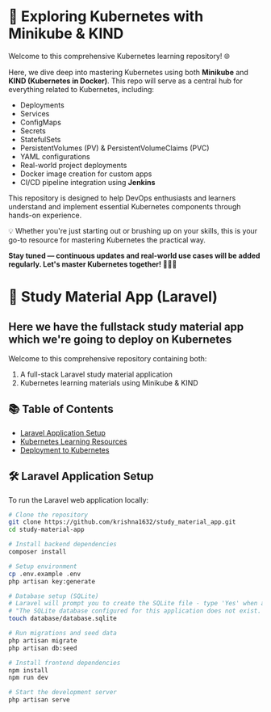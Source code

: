 # 🚀 Exploring Kubernetes with Minikube & KIND

Welcome to this comprehensive Kubernetes learning repository! 🌐

Here, we dive deep into mastering Kubernetes using both **Minikube** and **KIND (Kubernetes in Docker)**. This repo will serve as a central hub for everything related to Kubernetes, including:

- Deployments
- Services 
- ConfigMaps
- Secrets
- StatefulSets
- PersistentVolumes (PV) & PersistentVolumeClaims (PVC)
- YAML configurations
- Real-world project deployments
- Docker image creation for custom apps
- CI/CD pipeline integration using **Jenkins**

This repository is designed to help DevOps enthusiasts and learners understand and implement essential Kubernetes components through hands-on experience.

💡 Whether you're just starting out or brushing up on your skills, this is your go-to resource for mastering Kubernetes the practical way.

**Stay tuned — continuous updates and real-world use cases will be added regularly. Let's master Kubernetes together! 🔧🐳🚀**



# 🚀 Study Material App (Laravel)

## Here we have the fullstack study material app which we're going to deploy on Kubernetes

Welcome to this comprehensive repository containing both:
1. A full-stack Laravel study material application
2. Kubernetes learning materials using Minikube & KIND

## 📚 Table of Contents
- [Laravel Application Setup](#-laravel-application-setup)
- [Kubernetes Learning Resources](#-kubernetes-learning-resources)
- [Deployment to Kubernetes](#-deployment-to-kubernetes)

## 🛠 Laravel Application Setup

To run the Laravel web application locally:

```bash
# Clone the repository
git clone https://github.com/krishna1632/study_material_app.git
cd study-material-app

# Install backend dependencies
composer install

# Setup environment
cp .env.example .env
php artisan key:generate

# Database setup (SQLite)
# Laravel will prompt you to create the SQLite file - type 'Yes' when asked:
# "The SQLite database configured for this application does not exist. Would you like to create it? (Yes/No)"
touch database/database.sqlite

# Run migrations and seed data
php artisan migrate
php artisan db:seed

# Install frontend dependencies
npm install
npm run dev

# Start the development server
php artisan serve


